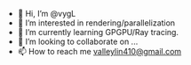 - 👋 Hi, I’m @vygL
- 👀 I’m interested in rendering/parallelization
- 🌱 I’m currently learning GPGPU/Ray tracing.
- 💞️ I’m looking to collaborate on ...
- 📫 How to reach me valleylin410@gmail.com

<!---
vygL/vygL is a ✨ special ✨ repository because its `README.md` (this file) appears on your GitHub profile.
You can click the Preview link to take a look at your changes.
--->
